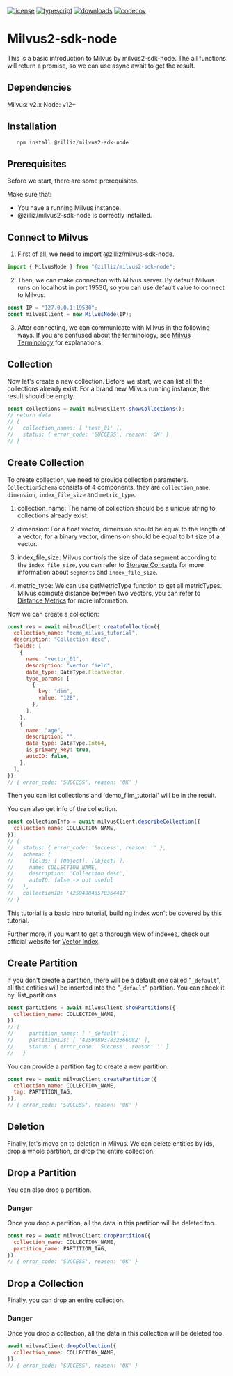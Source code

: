 [![license](https://img.shields.io/hexpm/l/plug.svg?color=green)](https://github.com/milvus-io/pymilvus/blob/master/LICENSE)
[![typescript](https://badges.aleen42.com/src/typescript.svg)](https://badges.aleen42.com/src/typescript.svg)
[![downloads](https://img.shields.io/npm/dw/@zilliz/milvus-sdk-node)](https://img.shields.io/npm/dw/@zilliz/milvus-sdk-node)
[![codecov](https://codecov.io/gh/milvus-io/milvus-sdk-node/branch/v2.x/graph/badge.svg?token=Zu5FwWstwI)](https://codecov.io/gh/milvus-io/milvus-sdk-node)

# Milvus2-sdk-node

This is a basic introduction to Milvus by milvus2-sdk-node.
The all functions will return a promise, so we can use async await to get the result.

## Dependencies

Milvus: v2.x
Node: v12+

## Installation

```javascript
   npm install @zilliz/milvus2-sdk-node
```

<!-- ## Example

Here we use float vectors as example vector field data, if you want to learn example about binary vectors, see xxx -->

## Prerequisites

Before we start, there are some prerequisites.

Make sure that:

- You have a running Milvus instance.
- @zilliz/milvus2-sdk-node is correctly installed.

## Connect to Milvus

1. First of all, we need to import @zilliz/milvus-sdk-node.

```javascript
import { MilvusNode } from "@zilliz/milvus2-sdk-node";
```

2. Then, we can make connection with Milvus server.
   By default Milvus runs on localhost in port 19530, so you can use default value to connect to Milvus.

```javascript
const IP = "127.0.0.1:19530";
const milvusClient = new MilvusNode(IP);
```

3. After connecting, we can communicate with Milvus in the following ways.
   If you are confused about the terminology, see [Milvus Terminology](https://milvus.io/docs/terms.md) for explanations.

## Collection

Now let's create a new collection. Before we start, we can list all the collections already exist. For a brand new Milvus running instance, the result should be empty.

```javascript
const collections = await milvusClient.showCollections();
// return data
// {
//   collection_names: [ 'test_01' ],
//   status: { error_code: 'SUCCESS', reason: 'OK' }
// }
```

## Create Collection

To create collection, we need to provide collection parameters.
`CollectionSchema` consists of 4 components, they are `collection_name`, `dimension`, `index_file_size` and `metric_type`.

1. collection_name:
   The name of collection should be a unique string to collections already exist.

2. dimension:
   For a float vector, dimension should be equal to the length of a vector; for a binary vector, dimension should be equal to bit size of a vector.

3. index_file_size:
   Milvus controls the size of data segment according to the `index_file_size`, you can refer to [Storage Concepts](https://milvus.io/docs/storage_concept.md) for more information about `segments` and `index_file_size`.

4. metric_type:
   We can use getMetricType function to get all metricTypes.
   Milvus compute distance between two vectors, you can refer to [Distance Metrics](https://milvus.io/docs/metric.md) for more information.

Now we can create a collection:

```javascript
const res = await milvusClient.createCollection({
  collection_name: "demo_milvus_tutorial",
  description: "Collection desc",
  fields: [
    {
      name: "vector_01",
      description: "vector field",
      data_type: DataType.FloatVector,
      type_params: [
        {
          key: "dim",
          value: "128",
        },
      ],
    },
    {
      name: "age",
      description: "",
      data_type: DataType.Int64,
      is_primary_key: true,
      autoID: false,
    },
  ],
});
// { error_code: 'SUCCESS', reason: 'OK' }
```

Then you can list collections and 'demo_film_tutorial' will be in the result.

You can also get info of the collection.

```javascript
const collectionInfo = await milvusClient.describeCollection({
  collection_name: COLLECTION_NAME,
});
// {
//   status: { error_code: 'Success', reason: '' },
//   schema: {
//     fields: [ [Object], [Object] ],
//     name: COLLECTION_NAME,
//     description: 'Collection desc',
//     autoID: false -> not useful
//   },
//   collectionID: '425948843570364417'
// }
```

This tutorial is a basic intro tutorial, building index won't be covered by this tutorial.

Further more, if you want to get a thorough view of indexes, check our official website for [Vector Index](https://milvus.io/docs/index.md).

## Create Partition

If you don't create a partition, there will be a default one called "`_default`", all the entities will be inserted into the "`_default`" partition. You can check it by `list_partitions

```javascript
const partitions = await milvusClient.showPartitions({
  collection_name: COLLECTION_NAME,
});
// {
//     partition_names: [ '_default' ],
//     partitionIDs: [ '425948937832366082' ],
//     status: { error_code: 'Success', reason: '' }
//   }
```

You can provide a partition tag to create a new partition.

```javascript
const res = await milvusClient.createPartition({
  collection_name: COLLECTION_NAME,
  tag: PARTITION_TAG,
});
// { error_code: 'SUCCESS', reason: 'OK' }
```

## Deletion

Finally, let's move on to deletion in Milvus.
We can delete entities by ids, drop a whole partition, or drop the entire collection.

## Drop a Partition

You can also drop a partition.

### Danger

Once you drop a partition, all the data in this partition will be deleted too.

```javascript
const res = await milvusClient.dropPartition({
  collection_name: COLLECTION_NAME,
  partition_name: PARTITION_TAG,
});
// { error_code: 'SUCCESS', reason: 'OK' }
```

## Drop a Collection

Finally, you can drop an entire collection.

### Danger

Once you drop a collection, all the data in this collection will be deleted too.

```javascript
await milvusClient.dropCollection({
  collection_name: COLLECTION_NAME,
});
// { error_code: 'SUCCESS', reason: 'OK' }
```
